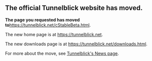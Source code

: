 ## The official Tunnelblick website has moved. ##

**The page you requested has moved to**<a href='https://tunnelblick.net/cStableBeta.html'><a href='https://tunnelblick.net/cStableBeta.html'>https://tunnelblick.net/cStableBeta.html</a></a>.

The new home page is at <a href='https://tunnelblick.net'><a href='https://tunnelblick.net'>https://tunnelblick.net</a></a>.

The new downloads page is at <a href='https://tunnelblick.net/downloads.html'><a href='https://tunnelblick.net/downloads.html'>https://tunnelblick.net/downloads.html</a></a>.

For more about the move, see <a href='https://tunnelblick.net/cNews.html#2015-07-23'>Tunnelblick's News page</a>.
